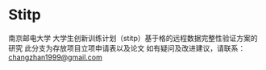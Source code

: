 # Stitp
南京邮电大学 大学生创新训练计划（stitp）基于格的远程数据完整性验证方案的研究
此分支为存放项目立项申请表以及论文
如有疑问及改进建议，请联系：changzhan1999@gmail.com
